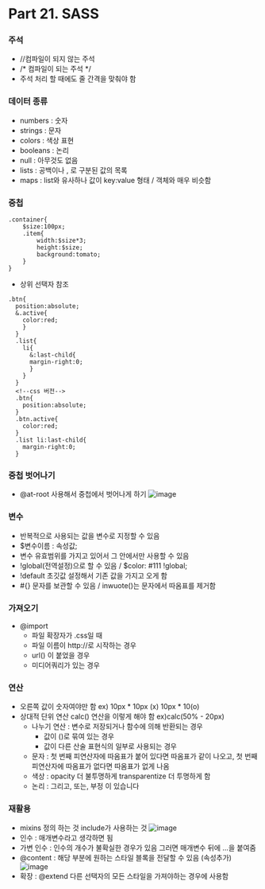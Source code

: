 # Part 21. SASS

### 주석
  - //컴파일이 되지 않는 주석
  - /* 컴파일이 되는 주석 */
  - 주석 처리 할 때에도 줄 간격을 맞춰야 함

### 데이터 종류
  - numbers : 숫자
  - strings : 문자
  - colors : 색상 표현
  - booleans : 논리
  - null : 아무것도 없음
  - lists : 공백이나 , 로 구분된 값의 목록
  - maps : list와 유사하나 값이 key:value 형태 / 객체와 매우 비슷함

### 중첩
```react
.container{
    $size:100px;
    .item{
        width:$size*3;
        height:$size;
        background:tomato;
    }
}
```
  - 상위 선택자 참조
```react
.btn{
  position:absolute;
  &.active{
    color:red;
    }
  }
  .list{
    li{
      &:last-child{
      margin-right:0;
      }
    }
  }
  <!--css 버전-->
  .btn{
    position:absolute;
  }
  .btn.active{
    color:red;
  }
  .list li:last-child{
    margin-right:0;
  }
```

### 중첩 벗어나기
  - @at-root 사용해서 중첩에서 벗어나게 하기
  ![image](https://user-images.githubusercontent.com/80936709/127128964-e4793fa3-0edb-447d-bdcb-1f8bc762e65c.png)
  
### 변수
  - 반복적으로 사용되는 값을 변수로 지정할 수 있음
  - $변수이름 : 속성값;
  - 변수 유효범위를 가지고 있어서 그 안에서만 사용할 수 있음
  - !global(전역설정)으로 할 수 있음 / $color: #111 !global;
  - !default 초깃값 설정해서 기존 값을 가지고 오게 함
  - #{} 문자를 보관할 수 있음 / inwuote()는 문자에서 따옴표를 제거함

### 가져오기
  - @import
    - 파일 확장자가 .css일 때
    - 파일 이름이 http://로 시작하는 경우
    - url() 이 붙었을 경우
    - 미디어쿼리가 있는 경우

### 연산
  - 오른쪽 값이 숫자여야만 함 ex) 10px * 10px (x) 10px * 10(o)
  - 상대적 단위 연산 calc() 연산을 이렇게 해야 함 ex)calc(50% - 20px) 
    - 나누기 연산 : 변수로 저장되거나 함수에 의해 반환되는 경우
      - 값이 ()로 묶여 있는 경우
      - 값이 다른 산술 표현식의 일부로 사용되는 경우
    - 문자 : 첫 번째 피연산자에 따옴표가 붙어 있다면 따옴표가 같이 나오고, 첫 번째 피연산자에 따옴표가 없다면 따옴표가 없게 나옴
    - 색상 : opacity 더 불투명하게 transparentize 더 투명하게 함
    - 논리 : 그리고, 또는, 부정 이 있습니다

### 재활용
  - mixins 정의 하는 것 include가 사용하는 것
  ![image](https://user-images.githubusercontent.com/80936709/127139640-39cb0126-5010-4a67-b708-7d459d730112.png)
  - 인수 : 매개변수라고 생각하면 됨
  - 가변 인수 : 인수의 개수가 불확실한 경우가 있음 그러면 매개변수 뒤에 ...을 붙여줌
  - @content : 해당 부분에 원하는 스타일 블록을 전달할 수 있음 (속성추가)
![image](https://user-images.githubusercontent.com/80936709/127147837-06529cd6-9fef-4d56-93bc-8d8332701521.png)
  - 확장 : @extend 다른 선택자의 모든 스타일을 가져야하는 경우에 사용함
